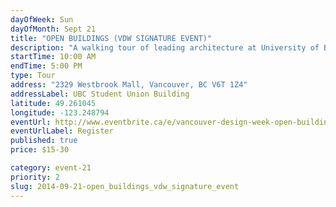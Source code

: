 ```yaml
---
dayOfWeek: Sun
dayOfMonth: Sept 21
title: "OPEN BUILDINGS (VDW SIGNATURE EVENT)"
description: "A walking tour of leading architecture at University of British Columbia. In partnership with the Society of Experiential Graphic Design (SEGD) and six prominent Vancouver architecture and design firms, this tour explores several notable arts, sciences, and sport facilities. A designer from each firm will be speaking about the design process, goals, and challenges of the site."
startTime: 10:00 AM
endTime: 5:00 PM
type: Tour
address: "2329 Westbrook Mall, Vancouver, BC V6T 1Z4"
addressLabel: UBC Student Union Building
latitude: 49.261045
longitude: -123.248794
eventUrl: http://www.eventbrite.ca/e/vancouver-design-week-open-buildings-tickets-12980126909
eventUrlLabel: Register
published: true
price: $15-30

category: event-21
priority: 2
slug: 2014-09-21-open_buildings_vdw_signature_event
---
```

